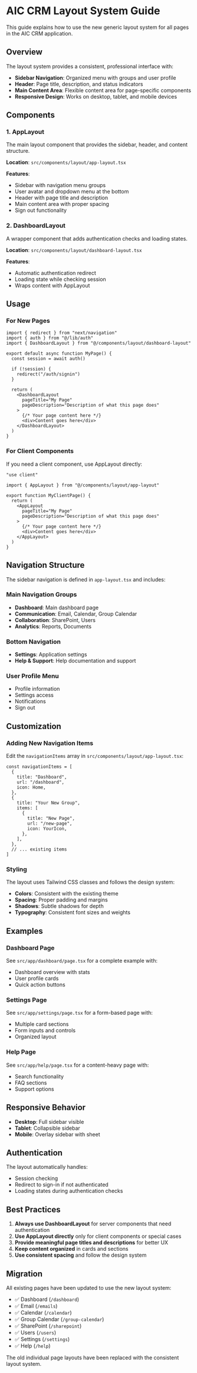 # AIC CRM Layout System Guide

This guide explains how to use the new generic layout system for all pages in the AIC CRM application.

## Overview

The layout system provides a consistent, professional interface with:
- **Sidebar Navigation**: Organized menu with groups and user profile
- **Header**: Page title, description, and status indicators
- **Main Content Area**: Flexible content area for page-specific components
- **Responsive Design**: Works on desktop, tablet, and mobile devices

## Components

### 1. AppLayout
The main layout component that provides the sidebar, header, and content structure.

**Location**: `src/components/layout/app-layout.tsx`

**Features**:
- Sidebar with navigation menu groups
- User avatar and dropdown menu at the bottom
- Header with page title and description
- Main content area with proper spacing
- Sign out functionality

### 2. DashboardLayout
A wrapper component that adds authentication checks and loading states.

**Location**: `src/components/layout/dashboard-layout.tsx`

**Features**:
- Automatic authentication redirect
- Loading state while checking session
- Wraps content with AppLayout

## Usage

### For New Pages

```tsx
import { redirect } from "next/navigation"
import { auth } from "@/lib/auth"
import { DashboardLayout } from "@/components/layout/dashboard-layout"

export default async function MyPage() {
  const session = await auth()

  if (!session) {
    redirect("/auth/signin")
  }

  return (
    <DashboardLayout 
      pageTitle="My Page" 
      pageDescription="Description of what this page does"
    >
      {/* Your page content here */}
      <div>Content goes here</div>
    </DashboardLayout>
  )
}
```

### For Client Components

If you need a client component, use AppLayout directly:

```tsx
"use client"

import { AppLayout } from "@/components/layout/app-layout"

export function MyClientPage() {
  return (
    <AppLayout 
      pageTitle="My Page" 
      pageDescription="Description of what this page does"
    >
      {/* Your page content here */}
      <div>Content goes here</div>
    </AppLayout>
  )
}
```

## Navigation Structure

The sidebar navigation is defined in `app-layout.tsx` and includes:

### Main Navigation Groups
- **Dashboard**: Main dashboard page
- **Communication**: Email, Calendar, Group Calendar
- **Collaboration**: SharePoint, Users
- **Analytics**: Reports, Documents

### Bottom Navigation
- **Settings**: Application settings
- **Help & Support**: Help documentation and support

### User Profile Menu
- Profile information
- Settings access
- Notifications
- Sign out

## Customization

### Adding New Navigation Items

Edit the `navigationItems` array in `src/components/layout/app-layout.tsx`:

```tsx
const navigationItems = [
  {
    title: "Dashboard",
    url: "/dashboard",
    icon: Home,
  },
  {
    title: "Your New Group",
    items: [
      {
        title: "New Page",
        url: "/new-page",
        icon: YourIcon,
      },
    ],
  },
  // ... existing items
]
```

### Styling

The layout uses Tailwind CSS classes and follows the design system:
- **Colors**: Consistent with the existing theme
- **Spacing**: Proper padding and margins
- **Shadows**: Subtle shadows for depth
- **Typography**: Consistent font sizes and weights

## Examples

### Dashboard Page
See `src/app/dashboard/page.tsx` for a complete example with:
- Dashboard overview with stats
- User profile cards
- Quick action buttons

### Settings Page
See `src/app/settings/page.tsx` for a form-based page with:
- Multiple card sections
- Form inputs and controls
- Organized layout

### Help Page
See `src/app/help/page.tsx` for a content-heavy page with:
- Search functionality
- FAQ sections
- Support options

## Responsive Behavior

- **Desktop**: Full sidebar visible
- **Tablet**: Collapsible sidebar
- **Mobile**: Overlay sidebar with sheet

## Authentication

The layout automatically handles:
- Session checking
- Redirect to sign-in if not authenticated
- Loading states during authentication checks

## Best Practices

1. **Always use DashboardLayout** for server components that need authentication
2. **Use AppLayout directly** only for client components or special cases
3. **Provide meaningful page titles and descriptions** for better UX
4. **Keep content organized** in cards and sections
5. **Use consistent spacing** and follow the design system

## Migration

All existing pages have been updated to use the new layout system:
- ✅ Dashboard (`/dashboard`)
- ✅ Email (`/emails`)
- ✅ Calendar (`/calendar`)
- ✅ Group Calendar (`/group-calendar`)
- ✅ SharePoint (`/sharepoint`)
- ✅ Users (`/users`)
- ✅ Settings (`/settings`)
- ✅ Help (`/help`)

The old individual page layouts have been replaced with the consistent layout system.
